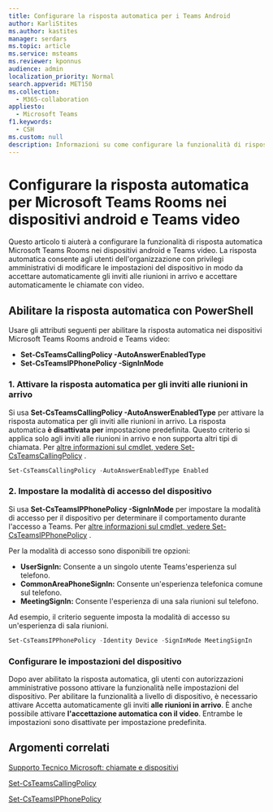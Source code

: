 ```yaml
---
title: Configurare la risposta automatica per i Teams Android
author: KarliStites
ms.author: kastites
manager: serdars
ms.topic: article
ms.service: msteams
ms.reviewer: kponnus
audience: admin
localization_priority: Normal
search.appverid: MET150
ms.collection:
  - M365-collaboration
appliesto:
  - Microsoft Teams
f1.keywords:
  - CSH
ms.custom: null
description: Informazioni su come configurare la funzionalità di risposta automatica per Microsoft Teams Rooms dispositivi Android e Teams video con PowerShell.
---
```


# <a name="set-up-auto-answer-for-microsoft-teams-rooms-on-android-and-teams-video-phone-devices"></a>Configurare la risposta automatica per Microsoft Teams Rooms nei dispositivi android e Teams video

Questo articolo ti aiuterà a configurare la funzionalità di risposta automatica Microsoft Teams Rooms nei dispositivi android e Teams video. La risposta automatica consente agli utenti dell'organizzazione con privilegi amministrativi di modificare le impostazioni del dispositivo in modo da accettare automaticamente gli inviti alle riunioni in arrivo e accettare automaticamente le chiamate con video.

## <a name="enable-auto-answer-with-powershell"></a>Abilitare la risposta automatica con PowerShell

Usare gli attributi seguenti per abilitare la risposta automatica nei dispositivi Microsoft Teams Rooms android e Teams video:

- **Set-CsTeamsCallingPolicy -AutoAnswerEnabledType**
- **Set-CsTeamsIPPhonePolicy -SignInMode**

### <a name="1-turn-on-auto-answer-for-incoming-meeting-invites"></a>1. Attivare la risposta automatica per gli inviti alle riunioni in arrivo

Si usa **Set-CsTeamsCallingPolicy -AutoAnswerEnabledType** per attivare la risposta automatica per gli inviti alle riunioni in arrivo. La risposta automatica **è disattivata per** impostazione predefinita. Questo criterio si applica solo agli inviti alle riunioni in arrivo e non supporta altri tipi di chiamata. Per [altre informazioni sul cmdlet, vedere Set-CsTeamsCallingPolicy](/powershell/module/skype/set-csteamscallingpolicy) .

```powershell
Set-CsTeamsCallingPolicy -AutoAnswerEnabledType Enabled
```

### <a name="2-set-the-device-sign-in-mode"></a>2. Impostare la modalità di accesso del dispositivo

Si usa **Set-CsTeamsIPPhonePolicy -SignInMode** per impostare la modalità di accesso per il dispositivo per determinare il comportamento durante l'accesso a Teams. Per [altre informazioni sul cmdlet, vedere Set-CsTeamsIPPhonePolicy](/powershell/module/skype/set-csteamsipphonepolicy) .

Per la modalità di accesso sono disponibili tre opzioni:

- **UserSignIn:** Consente a un singolo utente Teams'esperienza sul telefono.
- **CommonAreaPhoneSignIn:** Consente un'esperienza telefonica comune sul telefono.
- **MeetingSignIn:** Consente l'esperienza di una sala riunioni sul telefono.

Ad esempio, il criterio seguente imposta la modalità di accesso su un'esperienza di sala riunioni.

```powershell
Set-CsTeamsIPPhonePolicy -Identity Device -SignInMode MeetingSignIn
```

### <a name="configure-device-settings"></a>Configurare le impostazioni del dispositivo

Dopo aver abilitato la risposta automatica, gli utenti con autorizzazioni amministrative possono attivare la funzionalità nelle impostazioni del dispositivo. Per abilitare la funzionalità a livello di dispositivo, è necessario attivare Accetta automaticamente gli inviti **alle riunioni in arrivo**. È anche possibile attivare **l'accettazione automatica con il video**. Entrambe le impostazioni sono disattivate per impostazione predefinita.

## <a name="related-topics"></a>Argomenti correlati

[Supporto Tecnico Microsoft: chiamate e dispositivi](https://support.microsoft.com/office/calls-and-devices-4d96653e-6176-4978-98ab-2c19df137e43#ID0EBBD=Devices)

[Set-CsTeamsCallingPolicy](/powershell/module/skype/set-csteamscallingpolicy)

[Set-CsTeamsIPPhonePolicy](/powershell/module/skype/set-csteamsipphonepolicy)
